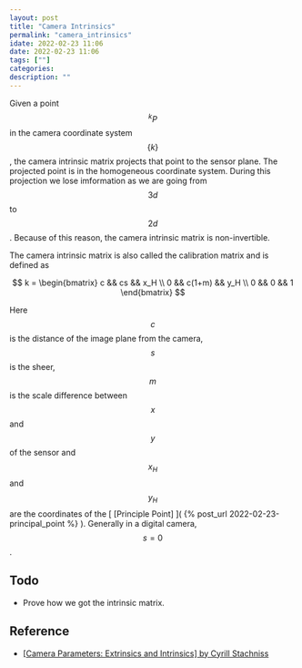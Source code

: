 ```yaml
---
layout: post
title: "Camera Intrinsics"
permalink: "camera_intrinsics"
idate: 2022-02-23 11:06
date: 2022-02-23 11:06
tags: [""]
categories:
description: ""
---
```


Given a point $$^kP$$ in the camera coordinate system $$\{k\}$$, the camera
intrinsic matrix projects that point to the sensor plane. The projected point is
in the homogeneous coordinate system. During this projection we lose imformation
as we are going from $$3d$$ to $$2d$$. Because of this reason, the camera
intrinsic matrix is non-invertible. 

The camera intrinsic matrix is also called the calibration matrix and is defined
as 

$$ k = \begin{bmatrix} c && cs && x_H \\ 0 && c(1+m) && y_H \\ 0 && 0 && 1
\end{bmatrix} $$

Here $$c$$ is the distance of the image plane from the camera, $$s$$ is the
sheer, $$m$$ is the scale difference between $$x$$ and $$y$$ of the sensor and
$$x_H$$ and $$y_H$$ are the coordinates of the [ [Principle Point] ]( {%
post_url 2022-02-23-principal_point %} ). Generally in a digital camera,
$$s=0$$.

## Todo
* Prove how we got the intrinsic matrix.

## Reference

*	[ [Camera Parameters: Extrinsics and Intrinsics] by Cyrill Stachniss ](
	https://www.youtube.com/watch?v=uHApDqH-8UE&t=1070s )
